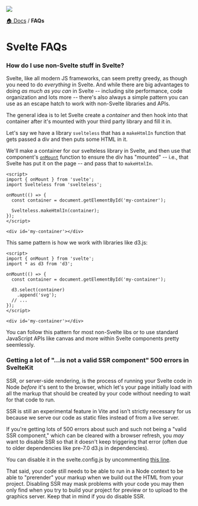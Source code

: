 ![](https://graphics.thomsonreuters.com/style-assets/images/logos/reuters-graphics-logo/svg/graphics-logo-color-dark.svg)

[🏠 Docs](https://github.com/reuters-graphics/bluprint_graphics-kit/blob/master/docs/developers/README.md) / **FAQs**

# Svelte FAQs


### How do I use non-Svelte stuff in Svelte?

Svelte, like all modern JS frameworks, can seem pretty greedy, as though you need to do _everything_ in Svelte. And while there are big advantages to doing _as much as you can_ in Svelte -- including site performance, code organization and lots more -- there's also always a simple pattern you can use as an escape hatch to work with non-Svelte libraries and APIs.

The general idea is to let Svelte create a _container_ and then hook into that container after it's mounted with your third party library and fill it in.

Let's say we have a library `svelteless` that has a `makeHtmlIn` function that gets passed a div and then puts some HTML in it.

We'll make a container for our svelteless library in Svelte, and then use that component's [`onMount`](https://svelte.dev/tutorial/onmount) function to ensure the div has "mounted" -- i.e., that Svelte has put it on the page -- and pass that to `makeHtmlIn`.

```svelte
<script>
import { onMount } from 'svelte';
import Svelteless from 'svelteless';

onMount(() => {
  const container = document.getElementById('my-container');
  
  Svelteless.makeHtmlIn(container);
});
</script>

<div id='my-container'></div>
```

This same pattern is how we work with libraries like d3.js:

```svelte
<script>
import { onMount } from 'svelte';
import * as d3 from 'd3';

onMount(() => {
  const container = document.getElementById('my-container');
  
  d3.select(container)
    .append('svg');
  // ...
});
</script>

<div id='my-container'></div>
```

You can follow this pattern for most non-Svelte libs or to use standard JavaScript APIs like canvas and more within Svelte components pretty seemlessly.

### Getting a lot of "...is not a valid SSR component" 500 errors in SvelteKit

SSR, or server-side rendering, is the process of running your Svelte code in Node _before_ it's sent to the browser, which let's your page initially load with all the markup that should be created by your code without needing to wait for that code to run.

SSR is still an experimental feature in Vite and isn't strictly necessary for us because we serve our code as static files instead of from a live server.

If you're getting lots of 500 errors about such and such not being a "valid SSR component," which can be cleared with a browser refresh, you _may_ want to disable SSR so that it doesn't keep triggering that error (often due to older dependencies like pre-7.0 d3.js in dependencies).

You can disable it in the svelte.config.js by uncommenting [this line](https://github.com/reuters-graphics/bluprint_graphics-kit/blob/master/svelte.config.js#L42).

That said, your code still needs to be able to run in a Node context to be able to "prerender" your markup when we build out the HTML from your project. Disabling SSR may mask problems with your code you may then only find when you try to build your project for preview or to upload to the graphics server. Keep that in mind if you do disable SSR.
